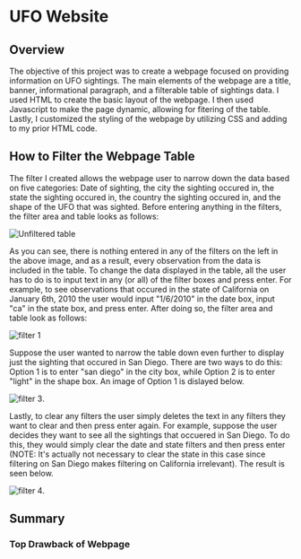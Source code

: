 # UFO Website 

## Overview
The objective of this project was to create a webpage focused on providing information on UFO sightings. The main elements of the webpage are a title, banner, informational paragraph, and a filterable table of sightings data. I used HTML to create the basic layout of the webpage. I then used Javascript to make the page dynamic, allowing for fitering of the table. Lastly, I customized the styling of the webpage by utilizing CSS and adding to my prior HTML code.

## How to Filter the Webpage Table

The filter I created allows the webpage user to narrow down the data based on five categories: Date of sighting, the city the sighting occured in, the state the sighting occured in, the country the sighting occured in, and the shape of the UFO that was sighted. Before entering anything in the filters, the filter area and table looks as follows:

![Unfiltered table](https://user-images.githubusercontent.com/95651156/158865915-527c6ea2-f0a2-4c50-ad5d-94e3245fbac6.png)

As you can see, there is nothing entered in any of the filters on the left in the above image, and as a result, every observation from the data is included in the table. To change the data displayed in the table, all the user has to do is to input text in any (or all) of the filter boxes and press enter. For example, to see observations that occured in the state of California on January 6th, 2010 the user would input "1/6/2010" in the date box, input "ca" in the state box, and press enter. After doing so, the filter area and table look as follows:


![filter 1](https://user-images.githubusercontent.com/95651156/158867627-2a9922d5-6b5c-4544-9796-4a1a1228a955.png)

Suppose the user wanted to narrow the table down even further to display just the sighting that occured in San Diego. There are two ways to do this: Option 1 is to enter "san diego" in the city box, while Option 2 is to enter "light" in the shape box. An image of Option 1 is dislayed below.

![filter 3](https://user-images.githubusercontent.com/95651156/158869059-fb5927a7-eddb-456b-a6c8-61aa93b5e143.png).

Lastly, to clear any filters the user simply deletes the text in any filters they want to clear and then press enter again. For example, suppose the user decides they want to see all the sightings that occuered in San Diego. To do this, they would simply clear the date and state filters and then press enter (NOTE: It's actually not necessary to clear the state in this case since filtering on San Diego makes filtering on California irrelevant). The result is seen below.

![filter 4](https://user-images.githubusercontent.com/95651156/158870391-311247ce-826b-4423-b752-46f400d6324e.png).

## Summary

### Top Drawback of Webpage
